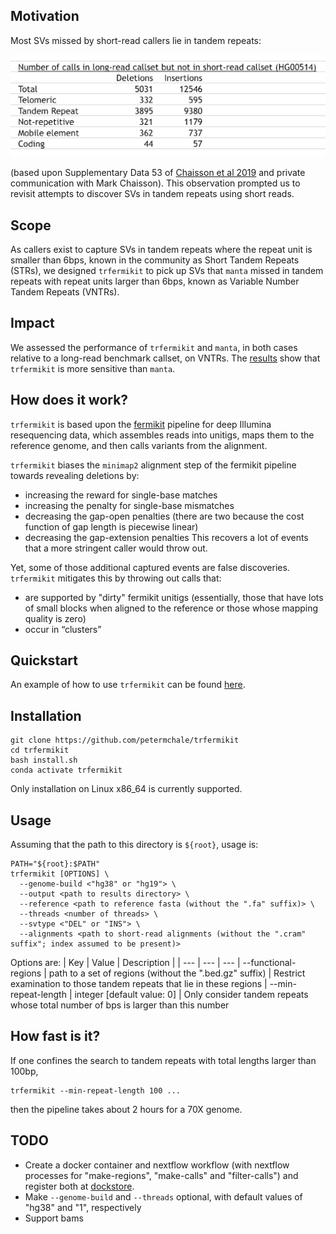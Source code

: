 ## Motivation 

Most SVs missed by short-read callers lie in tandem repeats: 

![](images/most_missing_SVs_lie_in_tandem_repeats.png)

(based upon Supplementary Data 53 of [Chaisson et al 2019](https://pubmed.ncbi.nlm.nih.gov/30992455) and private communication with Mark Chaisson). 
This observation prompted us to revisit attempts to discover SVs in tandem repeats using short reads. 

## Scope 

As callers exist 
to capture SVs in tandem repeats where 
the repeat unit is smaller than 6bps,
known in the community as Short Tandem Repeats 
(STRs),
we designed `trfermikit` to pick up SVs that `manta` missed
in tandem repeats with repeat units 
larger than 6bps, known as 
Variable Number Tandem Repeats (VNTRs). 

## Impact 

We assessed the performance of `trfermikit` and `manta`, in both cases relative to a long-read benchmark callset, on VNTRs. 
The [results](experiments/minRepeatPeriod/evaluate.ipynb) show that `trfermikit` is more sensitive than `manta`. 

## How does it work?

`trfermikit` is based upon the [fermikit](https://pubmed.ncbi.nlm.nih.gov/26220959/) pipeline for deep Illumina resequencing data, which assembles reads into unitigs, maps them to the reference genome, and then calls variants from the alignment.

`trfermikit` biases the `minimap2` alignment step of the fermikit pipeline towards revealing deletions
by:
* increasing the reward for single-base matches
* increasing the penalty for single-base mismatches 
* decreasing the gap-open penalties (there are two because the cost function of gap length is piecewise linear)
* decreasing the gap-extension penalties 
This recovers a lot of events that a more stringent caller would throw out. 

Yet, some of those additional captured events are false discoveries. 
`trfermikit` mitigates this by throwing out calls that:
* are supported by "dirty" fermikit unitigs (essentially, those that have lots of small blocks when aligned to the reference or those whose mapping quality is zero)
* occur in “clusters”

## Quickstart

An example of how to use `trfermikit` can be found [here](experiments/minRepeatPeriod/run_trfermikit_and_evaluate_calls.sh). 

## Installation

```
git clone https://github.com/petermchale/trfermikit
cd trfermikit
bash install.sh 
conda activate trfermikit
```
Only installation on Linux x86_64 is currently supported.

## Usage 

Assuming that the path to this directory is 
`${root}`, usage is: 

```
PATH="${root}:$PATH"
trfermikit [OPTIONS] \
  --genome-build <"hg38" or "hg19"> \
  --output <path to results directory> \
  --reference <path to reference fasta (without the ".fa" suffix)> \
  --threads <number of threads> \
  --svtype <"DEL" or "INS"> \
  --alignments <path to short-read alignments (without the ".cram" suffix"; index assumed to be present)> 
```

Options are: 
| Key | Value | Description |
| --- | --- | --- |
--functional-regions | path to a set of regions (without the ".bed.gz" suffix) | Restrict examination to those tandem repeats that lie in these regions 
| --min-repeat-length | integer [default value: 0] | Only consider tandem repeats whose total number of bps is larger than this number 


## How fast is it?

If one confines the search to tandem repeats with total lengths larger than 100bp,

```
trfermikit --min-repeat-length 100 ...
```

then the pipeline takes about 2 hours for a 70X genome.


## TODO

* Create a docker container and nextflow workflow (with nextflow processes for "make-regions", "make-calls" and "filter-calls") and register both at [dockstore](https://dockstore.org/).
* Make `--genome-build` and `--threads` optional, with default values of "hg38" and "1", respectively 
* Support bams

